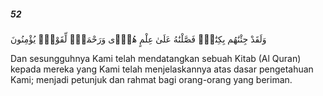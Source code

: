 ##### 52

<span class="ayah">وَلَقَدْ جِئْنَٰهُم بِكِتَٰبٍۢ فَصَّلْنَٰهُ عَلَىٰ عِلْمٍ هُدًۭى وَرَحْمَةًۭ لِّقَوْمٍۢ يُؤْمِنُونَ</span>

<span class="ayah_translation">Dan sesungguhnya Kami telah mendatangkan sebuah Kitab (Al Quran) kepada mereka yang Kami telah menjelaskannya atas dasar pengetahuan Kami; menjadi petunjuk dan rahmat bagi orang-orang yang beriman.</span>
